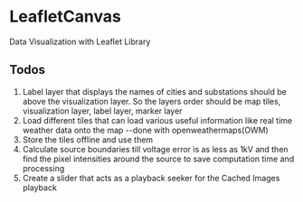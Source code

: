 # LeafletCanvas
Data Visualization with Leaflet Library

## Todos
1. Label layer that displays the names of cities and substations should be above the visualization layer. So the layers order should be map tiles, visualization layer, label layer, marker layer
2. Load different tiles that can load various useful information like real time weather data onto the map --done with openweathermaps(OWM)
3. Store the tiles offline and use them
4. Calculate source boundaries till voltage error is as less as 1kV and then find the pixel intensities around the source to save computation time and processing
5. Create a slider that acts as a playback seeker for the Cached Images playback